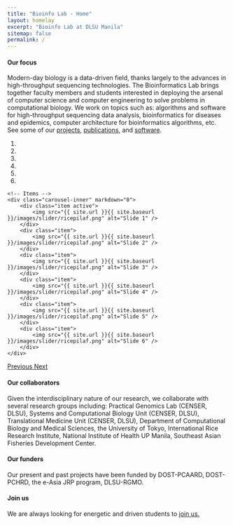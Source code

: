 ```yaml
---
title: "Bioinfo Lab - Home"
layout: homelay
excerpt: "Bioinfo Lab at DLSU Manila"
sitemap: false
permalink: /
---
```


#### Our focus
Modern-day biology is a data-driven field, thanks largely to the advances in high-throughput sequencing technologies.
The Bioinformatics Lab brings together faculty members and students interested in deploying the arsenal of computer science and computer engineering to solve problems in computational biology. We work on topics such as: algorithms and software for high-throughput sequencing data analysis, bioinformatics for diseases and epidemics, computer architecture for bioinformatics algorithms, etc. See some of our [projects](projects), [publications](publications), and [software](http://github.com/bioinfodlsu).

<div markdown="0" id="carousel" class="carousel slide" data-ride="carousel" data-interval="4000" data-pause="hover" >
    <!-- Menu -->
    <ol class="carousel-indicators">
        <li data-target="#carousel" data-slide-to="0" class="active"></li>
        <li data-target="#carousel" data-slide-to="1"></li>
        <li data-target="#carousel" data-slide-to="2"></li>
        <li data-target="#carousel" data-slide-to="3"></li>
        <li data-target="#carousel" data-slide-to="4"></li>
        <li data-target="#carousel" data-slide-to="5"></li>
    </ol>

    <!-- Items -->
    <div class="carousel-inner" markdown="0">
        <div class="item active">
            <img src="{{ site.url }}{{ site.baseurl }}/images/slider/ricepilaf.png" alt="Slide 1" />
        </div>
        <div class="item">
            <img src="{{ site.url }}{{ site.baseurl }}/images/slider/ricepilaf.png" alt="Slide 2" />
        </div>
        <div class="item">
            <img src="{{ site.url }}{{ site.baseurl }}/images/slider/ricepilaf.png" alt="Slide 3" />
        </div>
        <div class="item">
            <img src="{{ site.url }}{{ site.baseurl }}/images/slider/ricepilaf.png" alt="Slide 4" />
        </div>
        <div class="item">
            <img src="{{ site.url }}{{ site.baseurl }}/images/slider/ricepilaf.png" alt="Slide 5" />
        </div>
        <div class="item">
            <img src="{{ site.url }}{{ site.baseurl }}/images/slider/ricepilaf.png" alt="Slide 6" />
        </div>
    </div>
  <a class="left carousel-control" href="#carousel" role="button" data-slide="prev">
    <span class="glyphicon glyphicon-chevron-left" aria-hidden="true"></span>
    <span class="sr-only">Previous</span>
  </a>
  <a class="right carousel-control" href="#carousel" role="button" data-slide="next">
    <span class="glyphicon glyphicon-chevron-right" aria-hidden="true"></span>
    <span class="sr-only">Next</span>
  </a>
</div>

#### Our collaborators
Given the interdisciplinary nature of our research, we collaborate with several research groups including: Practical Genomics Lab (CENSER, DLSU), Systems and Computational Biology Unit (CENSER, DLSU), Translational Medicine Unit (CENSER, DLSU), Department of Computational Biology and Medical Sciences, the University of Tokyo, International Rice Research Institute, National Institute of Health UP Manila, Southeast Asian Fisheries Development Center.

#### Our funders
Our present and past projects have been funded by DOST-PCAARD, DOST-PCHRD, the e-Asia JRP program, DLSU-RGMO.

#### Join us
We are always looking for energetic and driven students to [join us.](join_us)
